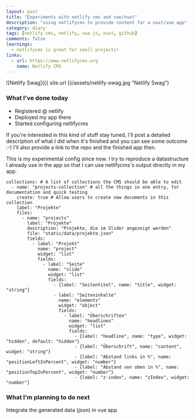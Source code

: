 ```yaml
---
layout: post
title: "Experiments with netlify cms and vue/nuxt"
description: "using netlifycms to provide content for a nuxt/vue app"
category: diary
tags: [netlify cms, netlify, vue.js, nuxt, github]
comments: false
learnings: 
  - netlifycms is great for small projects!
links:
  - url: https://www.netlifycms.org
    name: Netlify CMS
---
```

![Netlify Swag]({{ site.url }}/assets/netlify-swag.jpg "Netlify Swag")
### What I've done today

* Registered @ netlify
* Deployed my app there
* Started configuring netlifycms

If you're interested in this kind of stuff stay tuned, I'll post a detailed description of what I did when it's finished and you can see some outcome :-)
I'll also provide a link to the repo and the finished app then.


This is my experimental config since now.
I try to reproduce a datastructure I already use in the app so that I can use netlifycms's output directly in my app.
````
collections: # A list of collections the CMS should be able to edit
  - name: "projects-collection" # all the things in one entry, for documentation and quick testing
    create: true # Allow users to create new documents in this collection
    label: "Projekte"
    files:
      - name: "projects"
        label: "Projekte"
        description: "Projekte, die im Slider angezeigt werden"
        file: "static/data/projekte.json"
        fields:
          - label: "Projekt"
            name: "project"
            widget: "list"
            fields:
              - label: "Seite"
                name: "slide"
                widget: "list"
                fields:
                  - {label: "Seitentitel", name: "title", widget: "string"}
                  - label: "Seiteninhalte"
                    name: "elements"
                    widget: "object"
                    fields:
                      - label: "Überschriften"
                        name: "headlines"
                        widget: "list"
                        fields:
                          - {label: "headline", name: "type", widget: "hidden", default: "hidden"}
                          - {label: "Überschrift", name: "content", widget: "string"}
                          - {label: "Abstand links in %", name: "positionLeftInPercent", widget: "number"}
                          - {label: "Abstand von oben in %", name: "positionTopInPercent", widget: "number"}
                          - {label: "z-index", name: "zIndex", widget: "number"}

````

### What I'm planning to do next

Integrate the generated data (json) in vue app
